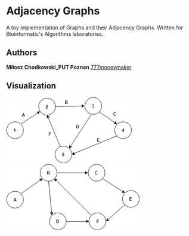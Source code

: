 # Adjacency Graphs
A toy implementation of Graphs and their Adjacency Graphs. 
Written for Bioinformatic's Algorithms laboratories.

Authors
-----
**Miłosz Chodkowski_PUT Poznan** [777moneymaker](https://github.com/777moneymaker)

Visualization
-----
<img src="https://github.com/777moneymaker/akwb1/blob/master/img/graf_oryginalny.png?raw=true" />
<img src="https://github.com/777moneymaker/akwb1/blob/master/img/graf_sprzezony.png?raw=true" />